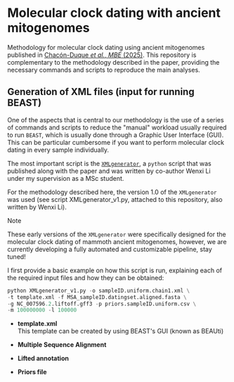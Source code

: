 # Molecular clock dating with ancient mitogenomes

Methodology for molecular clock dating using ancient mitogenomes published in [Chacón-Duque _et al._, _MBE_ (2025)](https://academic.oup.com/mbe/article/42/4/msaf065/8107989). This repository is complementary to the methodology described in the paper, providing the necessary commands and scripts to reproduce the main analyses.

## Generation of XML files (input for running BEAST)

One of the aspects that is central to our methodology is the use of a series of commands and scripts to reduce the "manual" workload usually required to run ```BEAST```, which is usually done through a Graphic User Interface (GUI). This can be particular cumbersome if you want to perform molecular clock dating in every sample individually.

The most important script is the [```XMLgenerator```](https://github.com/VanssyLi/beastXMLgenerator/tree/main), a ```python``` script that was published along with the paper and was written by co-author Wenxi Li under my supervision as a MSc student.

For the methodology described here, the version 1.0 of the ```XMLgenerator``` was used (see script XMLgenerator_v1.py, attached to this repository, also written by Wenxi Li).

> [!NOTE]
> These early versions of the ```XMLgenerator``` were specifically designed for the molecular clock dating of mammoth ancient mitogenomes, however, we are currently developing a fully automated and customizable pipeline, stay tuned!

I first provide a basic example on how this script is run, explaining each of the required input files and how they can be obtained:

```python
python XMLgenerator_v1.py -o sampleID.uniform.chain1.xml \
-t template.xml -f MSA_sampleID.datingset.aligned.fasta \
-g NC_007596.2.liftoff.gff3 -p priors.sampleID.uniform.csv \
-m 100000000 -l 100000
```
- **template.xml** \
This template can be created by using BEAST's GUI (known as BEAUti)

- **Multiple Sequence Alignment**
- **Lifted annotation**
- **Priors file**
